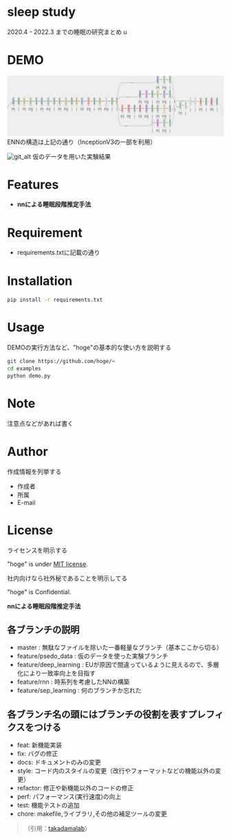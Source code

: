 # sleep study

2020.4 - 2022.3 までの睡眠の研究まとめ
 u
# DEMO
 ![net_alt](gallery/my_network.png "my_network")
ENNの構造は上記の通り（InceptionV3の一部を利用）
 
 ![git_alt](gallery/out.gif "my_psedo")
仮のデータを用いた実験結果

# Features

* <strong>nnによる睡眠段階推定手法</strong>
 
# Requirement
 * requirements.txtに記載の通り

# Installation 
 
```bash
pip install -r requirements.txt
```
 
# Usage
 
DEMOの実行方法など、"hoge"の基本的な使い方を説明する
 
```bash
git clone https://github.com/hoge/~
cd examples
python demo.py
```
 
# Note
 
注意点などがあれば書く
 
# Author
 
作成情報を列挙する
 
* 作成者
* 所属
* E-mail
 
# License
ライセンスを明示する
 
"hoge" is under [MIT license](https://en.wikipedia.org/wiki/MIT_License).
 
社内向けなら社外秘であることを明示してる
 
"hoge" is Confidential.


<strong>nnによる睡眠段階推定手法</strong>

## 各ブランチの説明
- master : 無駄なファイルを除いた一番軽量なブランチ（基本ここから切る）
- feature/psedo_data : 仮のデータを使った実験ブランチ
- feature/deep_learning : EUが原因で間違っているように見えるので、多層化により一致率向上を目指す
- feature/rnn : 時系列を考慮したNNの構築
- feature/sep_learning : 何のブランチか忘れた

## 各ブランチ名の頭にはブランチの役割を表すプレフィクスをつける
- feat: 新機能実装
- fix: バグの修正
- docs: ドキュメントのみの変更
- style: コード内のスタイルの変更（改行やフォーマットなどの機能以外の変更）
- refactor: 修正や新機能以外のコードの修正
- perf: パフォーマンス(実行速度)の向上
- test: 機能テストの追加
- chore: makefile,ライブラリ,その他の補足ツールの変更
>（引用：[takadamalab](https://github.com/takadamalab)）